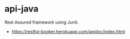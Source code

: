 # api-java
Rest Assured framework using Junit.
- https://restful-booker.herokuapp.com/apidoc/index.html
